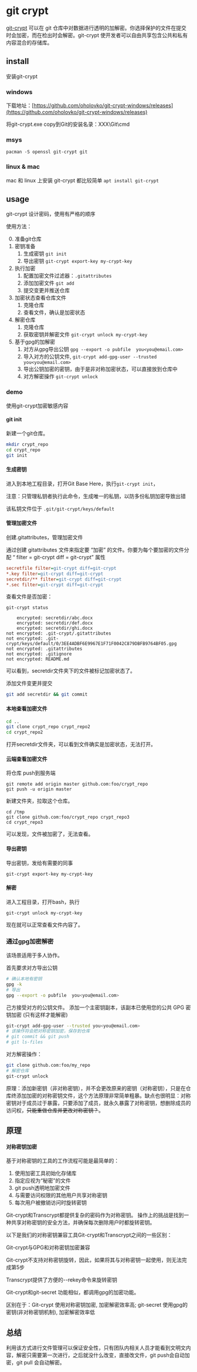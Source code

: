 # git crypt

[git-crypt](https://github.com/AGWA/git-crypt) 可以在 git 仓库中对数据进行透明的加解密。你选择保护的文件在提交时会加密，而在检出时会解密。git-crypt 使开发者可以自由共享包含公共和私有内容混合的存储库。

## install

安装git-crypt  
### windows
下载地址：[https://github.com/oholovko/git-crypt-windows/releases](https://github.com/oholovko/git-crypt-windows/releases)

将git-crypt.exe copy到Git的安装名录：XXX\Git\cmd
### msys

```
pacman -S openssl git-crypt git
```
### linux & mac
mac 和 linux 上安装 git-crypt 都比较简单 `apt install git-crypt`

## usage

git-crypt 设计密码，使用有严格的顺序

使用方法：

0. 准备git仓库
1. 密钥准备
   1. 生成密钥 `git init`
   2. 导出密钥 `git-crypt export-key my-crypt-key`
1. 执行加密
   1. 配置加密文件过滤器：`.gitattributes`
   2. 添加加密文件 `git add `
   3. 提交变更并推送仓库
2. 加密状态查看仓库文件
   1. 克隆仓库
   2. 查看文件，确认是加密状态
3. 解密仓库
   1. 克隆仓库
   2. 获取密钥并解密文件 `git-crypt unlock my-crypt-key`
4. 基于gpg的加解密
   1. 对方从gpg导出公钥 `gpg --export -o pubfile  you<you@email.com>`
   2. 导入对方的公钥文件, `git-crypt add-gpg-user --trusted you<you@email.com>`
   3. 导出公钥加密的密钥，由于是非对称加密状态，可以直接放到仓库中
   4. 对方解密操作 `git-crypt unlock`

### demo
使用git-crypt加密敏感内容
#### git init

新建一个git仓库。
``` bash
mkdir crypt_repo
cd crypt_repo
git init
```
#### 生成密钥

进入到本地工程目录，打开Git Base Here，执行`git-crypt init`，

注意：只管理私钥者执行此命令，生成唯一的私钥，以防多份私钥加密导致出错



该私钥文件位于 `.git/git-crypt/keys/default`
#### 管理加密文件

创建.gitattributes，管理加密文件

通过创建 gitattributes 文件来指定要 “加密” 的文件。你要为每个要加密的文件分配 “ filter = git-crypt diff = git-crypt” 属性
``` ini
secretfile filter=git-crypt diff=git-crypt
*.key filter=git-crypt diff=git-crypt
secretdir/** filter=git-crypt diff=git-crypt
*.sec filter=git-crypt diff=git-crypt
```

查看文件是否加密：

```
git-crypt status

    encrypted: secretdir/abc.docx
    encrypted: secretdir/def.docx
    encrypted: secretdir/ghi.docx
not encrypted: .git-crypt/.gitattributes
not encrypted: .git-crypt/keys/default/0/3EE4ADBF6E9967E1F71F0042C879DBFB9764BF05.gpg
not encrypted: .gitattributes
not encrypted: .gitignore
not encrypted: README.md
```

可以看到，secretdir文件夹下的文件被标记加密状态了。

添加文件变更并提交
``` bash
git add secretdir && git commit 
```
#### 本地查看加密文件

``` bash
cd .. 
git clone crypt_repo crypt_repo2
cd crypt_repo2
```
打开secretdir文件夹，可以看到文件确实是加密状态，无法打开。

#### 云端查看加密文件
将仓库 push到服务端
```
git remote add origin master github.com:foo/crypt_repo
git push -u origin master
```


新建文件夹，拉取这个仓库。
```
cd /tmp
git clone github.com:foo/crypt_repo crypt_repo3
cd crypt_repo3
```
可以发现，文件被加密了，无法查看。

#### 导出密钥
导出密钥，发给有需要的同事
```
git-crypt export-key my-crypt-key
```

#### 解密

进入工程目录，打开bash，执行 
```
git-crypt unlock my-crypt-key
```

现在就可以正常查看文件内容了。


### 通过gpg加密解密
该场景适用于多人协作。

首先要求对方导出公钥
``` bash
# 确认本地有密钥
gpg -k
# 导出
gpg --export -o pubfile  you<you@email.com>
```

己方接受对方的公钥文件。
添加一个主密钥副本，该副本已使用您的公共 GPG 密钥加密 (只有这样才能解密)
``` bash
git-crypt add-gpg-user --trusted you<you@email.com>
# 该操作将会把对称密钥加密，保存到仓库
# git commit && git push
# git ls-files
```

对方解密操作：
``` bash
git clone github.com:foo/my_repo
# 解密仓库
git-crypt unlock
```

原理：添加新密钥（非对称密钥），并不会更改原来的密钥（对称密钥），只是在仓库终添加加密的对称密钥文件，这个方法原理非常简单粗暴。缺点也很明显：对称密钥对于成员过于暴露，只要添加了成员，就永久暴露了对称密钥，想删除成员的访问权，~~只能重做仓库并更改对称密钥？~~。

## 原理
#### 对称密钥加密
基于对称密钥的工具的工作流程可能是最简单的：
 
1. 使用加密工具初始化存储库
2. 指定应视为“秘密”的文件
3. git push透明地加密文件
4. 与需要访问权限的其他用户共享对称密钥
5. 每次用户被撤销访问时旋转密钥


Git-crypt和Transcrypt都提供复杂的密码作为对称密钥。 操作上的挑战是找到一种共享对称密钥的安全方法，并确保每次删除用户时都旋转密钥。

以下是我们的对称密钥兼容工具Git-crypt和Transcrypt之间的一些区别：

Git-crypt与GPG和对称密钥加密兼容

Git-crypt不支持对称密钥旋转，因此，如果将其与对称密钥一起使用，则无法完成第5步

Transcrypt提供了方便的--rekey命令来旋转密钥

Git-crypt和git-secret 功能相似，都调用gpg的加密功能。

区别在于：Git-crypt 使用对称密钥加密, 加密解密效率高; git-secret 使用gpg的密钥(非对称密钥机制), 加密解密效率低

## 总结

利用该方式进行文件管理可以保证安全性，只有团队内相关人员才能看到文明文内容，解密只需要第一次进行，之后就没什么改变，直接改文件，git push会自动加密，git pull 会自动解密。